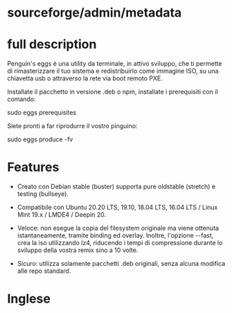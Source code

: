 # sourceforge/admin/metadata


# full description
Penguin's eggs è una utility da terminale, in attivo sviluppo, che ti permette di rimasterizzare il tuo sistema e redistribuirlo come immagine ISO, su una chiavetta usb o attraverso la rete via boot remoto PXE.

Installate il pacchetto in versione .deb o npm, installate i prerequisiti con il comando: 

sudo eggs prerequisites

Siete pronti a far riprodurre il vostro pinguino:

sudo eggs produce -fv


# Features 

* Creato con Debian stable (buster) supporta pure oldstable (stretch) e testing (bullseye).

* Compatibile con Ubuntu 20.20 LTS, 19.10, 18.04 LTS, 16.04 LTS / Linux Mint 19.x / LMDE4 / Deepin 20.

* Veloce: non esegue la copia del filesystem originale ma viene ottenuta istantaneamente, tramite binding ed overlay. Inoltre, l'opzione --fast, crea la iso utilizzando lz4, riducendo i tempi di compressione durante lo sviluppo della vostra remix sino a 10 volte.

* Sicuro: utilizza solamente pacchetti .deb originali, senza alcuna modifica alle repo standard.
 
# Inglese
